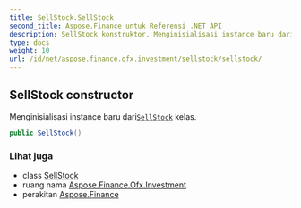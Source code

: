 ```yaml
---
title: SellStock.SellStock
second_title: Aspose.Finance untuk Referensi .NET API
description: SellStock konstruktor. Menginisialisasi instance baru dariSellStock kelas.
type: docs
weight: 10
url: /id/net/aspose.finance.ofx.investment/sellstock/sellstock/
---
```

## SellStock constructor

Menginisialisasi instance baru dari[`SellStock`](../) kelas.

```csharp
public SellStock()
```

### Lihat juga

* class [SellStock](../)
* ruang nama [Aspose.Finance.Ofx.Investment](../../sellstock/)
* perakitan [Aspose.Finance](../../../)


